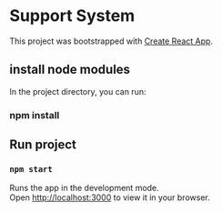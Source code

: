 # Support System

This project was bootstrapped with [Create React App](https://github.com/facebook/create-react-app).

## install node modules

In the project directory, you can run:
### npm install


## Run project
### `npm start`

Runs the app in the development mode.\
Open [http://localhost:3000](http://localhost:3000) to view it in your browser.


